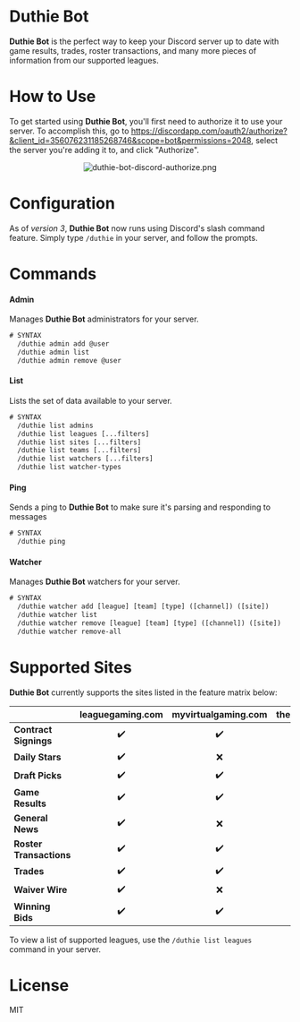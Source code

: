 Duthie Bot
===============
**Duthie Bot** is the perfect way to keep your Discord server up to date with game results, trades, roster transactions, and many more pieces of information from our supported leagues.

How to Use
==========
To get started using **Duthie Bot**, you'll first need to authorize it to use your server. To accomplish this, go to https://discordapp.com/oauth2/authorize?&client_id=356076231185268746&scope=bot&permissions=2048, select the server you're adding it to, and click "Authorize".

<p align="center"><img alt="duthie-bot-discord-authorize.png" src="https://i.imgur.com/Tk4Tk8z.png" /></p>

Configuration
=============
As of *version 3*, **Duthie Bot** now runs using Discord's slash command feature. Simply type `/duthie` in your server, and follow the prompts.

Commands
========
#### Admin
Manages **Duthie Bot** administrators for your server.
```vb
# SYNTAX
  /duthie admin add @user
  /duthie admin list
  /duthie admin remove @user
```

#### List
Lists the set of data available to your server.
```vb
# SYNTAX
  /duthie list admins
  /duthie list leagues [...filters]
  /duthie list sites [...filters]
  /duthie list teams [...filters]
  /duthie list watchers [...filters]
  /duthie list watcher-types
```

#### Ping
Sends a ping to **Duthie Bot** to make sure it's parsing and responding to messages
```vb
# SYNTAX
  /duthie ping
```

#### Watcher
Manages **Duthie Bot** watchers for your server.
```vb
# SYNTAX
  /duthie watcher add [league] [team] [type] ([channel]) ([site])
  /duthie watcher list
  /duthie watcher remove [league] [team] [type] ([channel]) ([site])
  /duthie watcher remove-all
```

Supported Sites
===============
**Duthie Bot** currently supports the sites listed in the feature matrix below:

&nbsp;                  | **leaguegaming.com** | **myvirtualgaming.com** | **thespnhl.com**
------------------------|:--------------------:|:-----------------------:|:----------------:
**Contract Signings**   | ✔️                   | ✔️                     | ❌              
**Daily Stars**         | ✔️                   | ❌                     | ❌              
**Draft Picks**         | ✔️                   | ✔️                     | ❌              
**Game Results**        | ✔️                   | ✔️                     | ✔️              
**General News**        | ✔️                   | ❌                     | ❌              
**Roster Transactions** | ✔️                   | ✔️                     | ❌              
**Trades**              | ✔️                   | ✔️                     | ❌              
**Waiver Wire**         | ✔️                   | ❌                     | ❌              
**Winning Bids**        | ✔️                   | ✔️                     | ❌              

To view a list of supported leagues, use the `/duthie list leagues` command in your server.

License
=======
MIT
